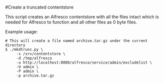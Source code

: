#Create a truncated contentstore

This script creates an Alfresco contentstore with all the files intact which is needed for 
Alfresco to function and all other files as 0 byte files.

Example usage:

    # This will create a file named archive.tar.gz under the current directory
    $ ./mkdtrunc.py \
         -s /srv/contentstore \
         -d /tmp/alfresco 
         -u http://localhost:8080/alfresco/service/admin/excludelist \
         -U admin \
         -P admin \
         -p archive.tar.gz
